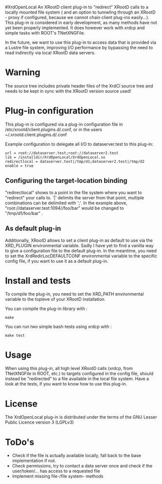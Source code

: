 #XrdOpenLocal 
An XRootD client plug-in to "redirect" XRootD calls to a locally mounted file system ( and an option to tunneling through an XRootD - proxy  if configured, because we cannot chain client plug-ins easily...).
This plug-in is considered in early development, as many methods have not yet been properly implemented. It does however work with xrdcp and simple tasks with ROOT's TNetXNGFile. 

In the future, we want to use this plug-in to access data that is provided via a Lustre file system, improving I/O performance by bypassing the need to read indirectly via local XRootD data servers.

# Warning
The source tree includes private header files of the XrdCl source tree and needs to be kept in sync with the XRootD version source used!

# Plug-in configuration

This plug-in is configured via a plug-in configuration file in /etc/xrootd/client.plugins.d/.conf, or in the users ~/.xrootd.client.plugins.d/.conf

Example configuration to delegate all I/O to dataserver.test to this plug-in:
```shell
url = root://dataserver.test;root://dataserver2.test
lib = /installdir/XrdOpenLocal/XrdOpenLocal.so
redirectlocal = dataserver.test|/tmp/d1;dataserver2.test|/tmp/d2      
enable = true
```
## Configuring the target-location binding

"redirectlocal" shows to a point in the file system where you want to "redirect" your calls to.
'|' delimits the server from that point, multiple combinations can be delimited with ';'.
In the example above, "root://dataserver.test:1094//foo/bar" would be changed to "/tmp/d1/foo/bar" .

## As default plug-in

Additionally, XRootD allows to set a client plug-in as default to use via the XRD_PLUGIN environmental variable.
Sadly I have yet to find a vanilla way to give a configuration file to the default plug-in.
In the meantime, you need to set the XrdRedirLocDEFAULTCONF environmental variable to the specific config file, if you want to use it as a default plug-in.

# Install and tests
To compile the plug-in, you need to set the XRD_PATH environmental variable to the topleve of your XRootD installation.

You can compile the plug-in library with :
```shell
make
```
You can run two simple bash-tests using xrdcp with :
```shell
make test
```
# Usage
When using this plug-in, all high level XRootD calls (xrdcp, from TNetXNGFile in ROOT, etc.) to targets configured in the config file, should instead be "redirected" to a file available in the local file system.
Have a look at the tests, if you want to know how to use this plug-in.

# License
The XrdOpenLocal plug-in is distributed under the terms of the GNU Lesser Public Licence version 3 (LGPLv3)

# ToDo's
* Check if the file is actually available locally, fall back to the base implementation if not.
* Check permissions, try to contact a data server once and check if the user/token/... has access to a requested file
* Implement missing file-/file system- methods



